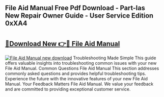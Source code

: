 ## File Aid Manual Free Pdf Download - Part-Ias New Repair Owner Guide - User Service Edition 0xXA4

# <h2><a href="http://bc44007.oget.top/?id=File+Aid+Manual">🔗Download New 👉🔴 File Aid Manual</a></h2>

[![File Aid Manual new download](https://i.imgur.com/5g1atiW.png)](http://bc44007.oget.top/?id=File+Aid+Manual)
Troubleshooting Made Simple This guide offers valuable insights into troubleshooting common issues with your new File Aid Manual. Common Questions File Aid Manual This section addresses commonly asked questions and provides helpful troubleshooting tips. Experience the future with the innovative features of your new File Aid Manual. Your Feedback Matters File Aid Manual. We value your feedback and are committed to providing exceptional customer service.
